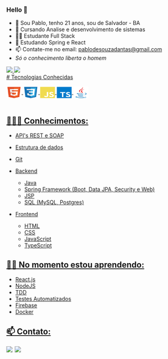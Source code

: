 
   ### Hello 👋

- 👨‍ ‍Sou Pablo, tenho 21 anos, sou de Salvador - BA
- 📘 Cursando Analise e desenvolvimento de sistemas
- 👨‍🎓 Estudante Full Stack
- 🌱 Estudando Spring e React 
- 📫 Contate-me no email: pablodesouzadantas@gmail.com
- *Só o conhecimento liberta o homem*

 <div>
  <a href="https://github.com/pablodantas">
  <img height="160em" src="https://github-readme-stats.vercel.app/api?username=pablodantas&show_icons=true&theme=great-gatsby&include_all_commits=true&count_private=true"/>
  <img height="160em" src="https://github-readme-stats.vercel.app/api/top-langs/?username=pablodantas&layout=compact&langs_count=7&theme=great-gatsby"/>
 </div>
# Tecnologias Conhecidas
  <div style="display: inline_block"><br>
   <img align="center" alt="HTML" height="30" width="40" src="https://raw.githubusercontent.com/devicons/devicon/master/icons/html5/html5-original.svg">
   <img align="center" alt="CSS" height="30" width="40" src="https://raw.githubusercontent.com/devicons/devicon/master/icons/css3/css3-original.svg">
   <img align="center" alt="-Js" height="30" width="40" src="https://raw.githubusercontent.com/devicons/devicon/master/icons/javascript/javascript-plain.svg">
   <img align="center" alt="typescript" height="30" width="40" src="https://raw.githubusercontent.com/devicons/devicon/master/icons/typescript/typescript-original.svg">
   <img align="center" alt="JAVA" height="30" width="40" src="https://raw.githubusercontent.com/devicons/devicon/master/icons/java/java-original.svg">
    </div>
   <br>


##  👨🏽‍💻 Conhecimentos: 
- API's REST e SOAP
- Estrutura de dados
- Git
- Backend
  - Java
  - Spring Framework (Boot, Data JPA, Security e Web)
  - JSP
  - SQL (MySQL, Postgres)

- Frontend
  - HTML
  - CSS
  - JavaScript
  - TypeScript


## 👨‍🎓 No momento estou aprendendo: 

- React.js
- NodeJS
- TDD
- Testes Automatizados
- Firebase
- Docker

## 📫 Contato: 
<div>
<a href="https://www.linkedin.com/in/pablo-dantas">
  <img align="left" width="22px" src="https://cdn.jsdelivr.net/npm/simple-icons@v3/icons/linkedin.svg" />
<a href="mailto:pablodesouzadantas@gmail.com">
  <img align="left" width="22px" src="https://cdn.jsdelivr.net/npm/simple-icons@3.12.4/icons/gmail.svg" />
</div>

